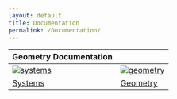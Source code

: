```yaml
---
layout: default
title: Documentation
permalink: /Documentation/
---
```




| Geometry Documentation                |                                          |
|---------------------------------------|------------------------------------------|
| [![systems]](../documentation/system) | [![geometry]](../documentation/geometry) |
| [Systems](../documentation/system)    | [Geometry](../documentation/geometry)    |



[systems]: /home/assets/images/systems.png
[geometry]: /home/assets/images/examples/scintillator_array/geometry.png
